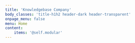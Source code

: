 ```yaml
---
title: 'Knowledgebase Company'
body_classes: 'title-h1h2 header-dark header-transparent'
onpage_menu: false
menu: Home
content:
    items: '@self.modular'
---
```


